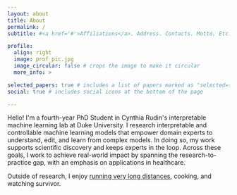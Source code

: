 ```yaml
---
layout: about
title: About
permalink: /
subtitle: #<a href='#'>Affiliations</a>. Address. Contacts. Motto. Etc.

profile:
  align: right
  image: prof_pic.jpg
  image_circular: false # crops the image to make it circular
  more_info: >

selected_papers: true # includes a list of papers marked as "selected={true}"
social: true # includes social icons at the bottom of the page

---
```


Hello! I'm a fourth-year PhD Student in Cynthia Rudin's interpretable machine learning lab at Duke University. I research interpretable and controllable machine learning models that empower domain experts to understand, edit, and learn from complex models. In doing so, my work supports scientific discovery and keeps experts in the loop. Across these goals, I work to achieve real-world impact by spanning the research-to-practice gap, with an emphasis on applications in healthcare.

Outside of research, I enjoy [running very long distances](https://ultrasignup.com/results_participant.aspx?fname=Jon&lname=Donnelly), cooking, and watching survivor.
